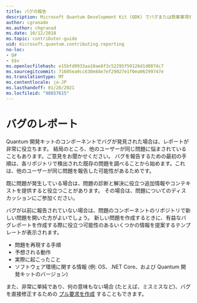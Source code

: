```yaml
---
title: バグの報告
description: Microsoft Quantum Development Kit (QDK) でバグまたは懸案事項を報告する方法について説明します。
author: cgranade
ms.author: chgranad
ms.date: 10/12/2018
ms.topic: contributor-guide
uid: microsoft.quantum.contributing.reporting
no-loc:
- Q#
- $$v
ms.openlocfilehash: e15bfd0933aa10ae8f3c52295f50126d1d887dc7
ms.sourcegitcommit: 71605ea9cc630e84e7ef29027e1f0ea06299747e
ms.translationtype: MT
ms.contentlocale: ja-JP
ms.lasthandoff: 01/26/2021
ms.locfileid: "98857615"
---
```

# <a name="reporting-bugs"></a>バグのレポート #

Quantum 開発キットのコンポーネントでバグが発見された場合は、レポートが非常に役立ちます。
結局のところ、他のユーザーが同じ問題に悩まされていることもあります。ご意見をお聞かせください。
バグを報告するための最初の手順は、各リポジトリで検出された既存の問題を調べることから始めます。これは、他のユーザーが同じ問題を報告した可能性があるためです。

既に問題が発生している場合は、問題の診断と解決に役立つ追加情報やコンテキストを提供すると役立つことがあります。
その場合は、問題についてのディスカッションにご参加ください。

バグが以前に報告されていない場合は、問題のコンポーネントのリポジトリで新しい問題を開いた方がよいでしょう。
新しい問題を作成するときに、有益なバグレポートを作成する際に役立つ可能性のあるいくつかの情報を提案するテンプレートが表示されます。

- 問題を再現する手順
- 予想される動作
- 実際に起こったこと
- ソフトウェア環境に関する情報 (例: OS、.NET Core、および Quantum 開発キットのバージョン)

また、非常に単純であり、何の意味もない場合 (たとえば、ミスミスなど)、バグを直接修正するための [プル要求を作成](https://help.github.com/articles/about-pull-requests/) することもできます。

